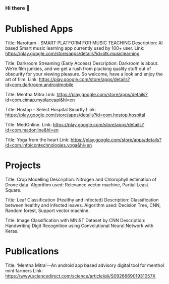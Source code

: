 ### Hi there 👋

<!--
**prabalkanpur/prabalkanpur** is a ✨ _special_ ✨ repository because its `README.md` (this file) appears on your GitHub profile.

Here are some ideas to get you started:

- 🔭 I’m currently working on ...
- 🌱 I’m currently learning ...
- 👯 I’m looking to collaborate on ...
- 🤔 I’m looking for help with ...
- 💬 Ask me about ...
- 📫 How to reach me: ...
- 😄 Pronouns: ...
- ⚡ Fun fact: ...
-->

# Published Apps


Title:		       Narottam - SMART PLATFORM FOR MUSIC TEACHING 
Description:		 AI based Smart music learning app currently used by 100+ user.
Link:		         https://play.google.com/store/apps/details?id=iitk.musiclearning

Title:		       Darkroom Streaming (Early Access) 
Description:		 Darkroom is about. We’re film junkies, and we get a rush from plucking quality stuff out of obscurity for your viewing pleasure. So welcome, have a look and enjoy                  the art of film.
Link:		         https://play.google.com/store/apps/details?id=com.darkroom.androidmobile

Title:		       Mentha Mitra 
Link:		         https://play.google.com/store/apps/details?id=com.cimap.myplaceapi&hl=en

Title:		       Hostop - Select Hospital Smartly 
Link:		         https://play.google.com/store/apps/details?id=com.hostop.hospital

Title:		       MedOnline. 
Link:		         https://play.google.com/store/apps/details?id=com.madonline&hl=en

Title:		       Yoga from the heart
Link:		         https://play.google.com/store/apps/details?id=com.infoicontechnologies.yoga&hl=en  

# Projects


Title:		       Crop Modelling 
Description:     Nitrogen and Chlorophyll estimation of  Drone data. 
Algorithm used:  Relevance vector machine, Partial Least  Square.

Title:		       Leaf  Classification (Healthy and infected)
Description:     Classification between healthy and infected leaves. 
Algorithm used:	 Decision Tree, CNN, Random forest, Support vector machine.

Title:		       Image Classification with MNIST Dataset by CNN 
Description:     Handwriting Digit Recognition using Convolutional Neural Network with Keras.

# Publications


Title:    ‘Mentha Mitra’—An android app based advisory digital tool for menthol mint farmers
Link:            https://www.sciencedirect.com/science/article/pii/S092666901931057X



